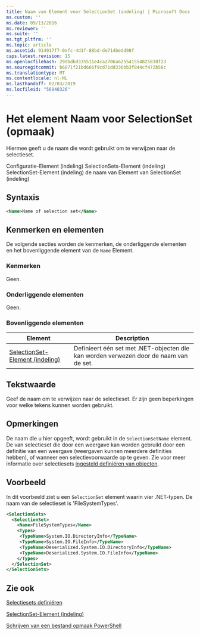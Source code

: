 ```yaml
---
title: Naam van Element voor SelectionSet (indeling) | Microsoft Docs
ms.custom: ''
ms.date: 09/13/2016
ms.reviewer: ''
ms.suite: ''
ms.tgt_pltfrm: ''
ms.topic: article
ms.assetid: 914917f7-0efc-4d1f-88bd-de714bedd98f
caps.latest.revision: 15
ms.openlocfilehash: 29dbdbd335511e4ca2706a625541554825838f23
ms.sourcegitcommit: b6871f21bd666f9cd71dd336bb3f844cf472b56c
ms.translationtype: MT
ms.contentlocale: nl-NL
ms.lasthandoff: 02/03/2019
ms.locfileid: "56848326"
---
```

# <a name="name-element-for-selectionset-format"></a>Het element Naam voor SelectionSet (opmaak)

Hiermee geeft u de naam die wordt gebruikt om te verwijzen naar de selectieset.

Configuratie-Element (indeling) SelectionSets-Element (indeling) SelectionSet-Element (indeling) de naam van Element van SelectionSet (indeling)

## <a name="syntax"></a>Syntaxis

```xml
<Name>Name of selection set</Name>
```

## <a name="attributes-and-elements"></a>Kenmerken en elementen

De volgende secties worden de kenmerken, de onderliggende elementen en het bovenliggende element van de `Name` Element.

### <a name="attributes"></a>Kenmerken

Geen.

### <a name="child-elements"></a>Onderliggende elementen

Geen.

### <a name="parent-elements"></a>Bovenliggende elementen

|Element|Description|
|-------------|-----------------|
|[SelectionSet-Element (indeling)](./selectionset-element-format.md)|Definieert één set met .NET-objecten die kan worden verwezen door de naam van de set.|

## <a name="text-value"></a>Tekstwaarde

Geef de naam om te verwijzen naar de selectieset. Er zijn geen beperkingen voor welke tekens kunnen worden gebruikt.

## <a name="remarks"></a>Opmerkingen

De naam die u hier opgeeft, wordt gebruikt in de `SelectionSetName` element. De van selectieset die door een weergave kan worden gebruikt door een definitie van een weergave (weergaven kunnen meerdere definities hebben), of wanneer een selectievoorwaarde op te geven. Zie voor meer informatie over selectiesets [ingesteld definiëren van objecten](./defining-selection-sets.md).

## <a name="example"></a>Voorbeeld

In dit voorbeeld ziet u een `SelectionSet` element waarin vier .NET-typen. De naam van de selectieset is 'FileSystemTypes'.

```xml
<SelectionSets>
  <SelectionSet>
    <Name>FileSystemTypes</Name>
    <Types>
     <TypeName>System.IO.DirectoryInfo</TypeName>
     <TypeName>System.IO.FileInfo</TypeName>
     <TypeName>Deserialized.System.IO.DirectoryInfo</TypeName>
     <TypeName>Deserialized.System.IO.FileInfo</TypeName>
    </Types>
  </SelectionSet>
</SelectionSets>
```

## <a name="see-also"></a>Zie ook

[Selectiesets definiëren](./defining-selection-sets.md)

[SelectionSet-Element (indeling)](./selectionset-element-format.md)

[Schrijven van een bestand opmaak PowerShell](./writing-a-powershell-formatting-file.md)
